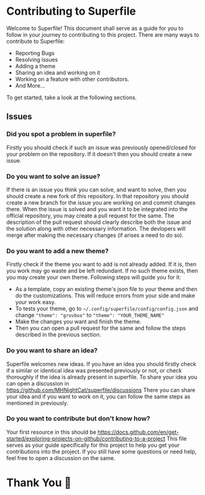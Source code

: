 # Contributing to Superfile

Welcome to Superfile! This document shall serve as a guide for you to follow in your journey to contributing to this project.
There are many ways to contribute to Superfile:
- Reporting Bugs
- Resolving issues
- Adding a theme
- Sharing an idea and working on it
- Working on a feature with other contributors.
- And More...

To get started, take a look at the following sections.

## Issues

### Did you spot a problem in superfile?

Firstly you should check if such an issue was previously opened/closed for your problem on the repository. If it doesn't then you should create a new issue.

### Do you want to solve an issue?

If there is an issue you think you can solve, and want to solve, then you should create a new fork of this repository.
In that repository you should create a new branch for the issue you are working on and commit changes there.
When the issue is solved and you want it to be integrated into the official repository, you may create a pull request for the same.
The description of the pull request should clearly describe both the issue and the solution along with other necessary information.
The devlopers will merge after making the necessary changes (if arises a need to do so).

### Do you want to add a new theme?

Firstly check if the theme you want to add is not already added. If it is, then you work may go waste and be left redundant.
If no such theme exists, then you may create your own theme. Following steps will guide you for it:
- As a template, copy an existing theme's json file to your theme and then do the customizations. This will reduce errors from your side and make your work easy.
- To tests your theme, go to `~/.config/superfile/config/config.json` and change `"theme": "gruvbox"` to `"theme": "YOUR_THEME_NAME"`
- Make the changes you want and finish the theme.
- Then you can open a pull request for the same and follow the steps described in the previous section.

### Do you want to share an idea?

Superfile welcomes new ideas. If you have an idea you should firstly check if a similar or identical idea was presented previously or not, or check thoroughly if the idea is already present in superfile.
To share your idea you can open a discussion in https://github.com/MHNightCat/superfile/discussions
There you can share your idea and if you want to work on it, you can follow the same steps as mentioned in previously.

### Do you want to contribute but don't know how?

Your first resource in this should be https://docs.github.com/en/get-started/exploring-projects-on-github/contributing-to-a-project
This file serves as your guide specifically for this project to help you get your contributions into the project.
If you still have some questions or need help, feel free to open a discussion on the same.

# Thank You 🙏
